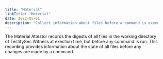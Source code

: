 ```yaml
---
title: "Material"
linkTitle: "Material"
date: 2022-05-01
description: "Collect information about files before a command is executed"
---
```


The Material Attestor records the digests of all files in the working directory of TestifySec Witness
at exection time, but before any command is run.  This recording provides information about the state
of all files before any changes are made by a command.
